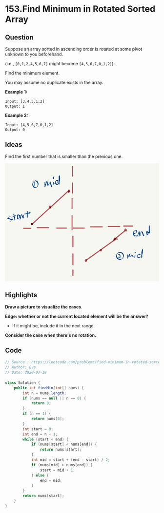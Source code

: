 # 153.Find Minimum in Rotated Sorted Array

## Question

Suppose an array sorted in ascending order is rotated at some pivot unknown to you beforehand.

(i.e.,  `[0,1,2,4,5,6,7]` might become  `[4,5,6,7,0,1,2]`).

Find the minimum element.

You may assume no duplicate exists in the array.

**Example 1:**

```
Input: [3,4,5,1,2] 
Output: 1
```

**Example 2:**

```
Input: [4,5,6,7,0,1,2]
Output: 0
```

## Ideas

Find the first number that is smaller than the previous one.

![153](https://github.com/evegogogo/LeetCode/blob/master/images/153.png)

## Highlights

**Draw a picture to visualize the cases**.

**Edge: whether or not the current located element will be the answer?**

* If it might be, include it in the next range. 

**Consider the case when there's no rotation.**

## Code

```java
// Source : https://leetcode.com/problems/find-minimum-in-rotated-sorted-array/
// Author: Eve
// Date: 2020-07-19

class Solution {
    public int findMin(int[] nums) {
        int n = nums.length;
        if (nums == null || n == 0) {
            return 0;
        }
        if (n == 1) {
            return nums[0];
        }
        int start = 0;
        int end = n - 1;
        while (start < end) {
            if (nums[start] < nums[end]) {
                return nums[start];
            }
            int mid = start + (end - start) / 2;
            if (nums[mid] > nums[end]) {
                start = mid + 1;
            } else {
                end = mid;
            } 
        }
        return nums[start];
    }
}
```

